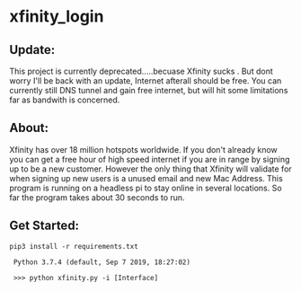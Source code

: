 # xfinity_login
## Update:
This project is currently deprecated.....becuase Xfinity sucks
. But dont worry I'll be back with an update, Internet afterall should be free.
You can currently still DNS tunnel and gain free internet, but will hit some limitations far as bandwith is concerned. 

## About:
Xfinity has over 18 million hotspots worldwide. If you don't already know you can get a free hour of high speed internet if you are in range by signing up to be a new customer. However the only thing that Xfinity will validate for when signing up new users is a unused email and new Mac Address.
This program is running on a headless pi to stay online in several locations. 
So far the program takes about 30 seconds to run. 
## Get Started:
<code>pip3 install -r requirements.txt</code>

<code> Python 3.7.4 (default, Sep  7 2019, 18:27:02)</code>

<code> >>> python xfinity.py -i [Interface] </code>
